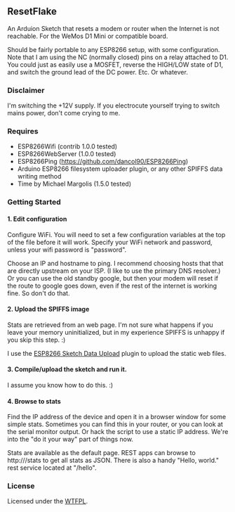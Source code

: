 ## ResetFlake

An Arduion Sketch that resets a modem or router when 
the Internet is not reachable. For the WeMos D1 Mini or compatible board. 

Should be fairly portable to any ESP8266 setup, with some configuration.
Note that I am using the NC (normally closed) pins on a relay attached
to D1. You could just as easily use a MOSFET, reverse the HIGH/LOW state 
of D1, and switch the ground lead of the DC power. Etc. Or whatever.

### Disclaimer

I'm switching the +12V supply. If you electrocute yourself trying to 
switch mains power, don't come crying to me.

### Requires

  * ESP8266Wifi (contrib 1.0.0 tested)
  * ESP8266WebServer (1.0.0 tested)
  * ESP8266Ping (https://github.com/dancol90/ESP8266Ping)
  * Arduino ESP8266 filesystem uploader plugin, or any other SPIFFS data writing method
  * Time by Michael Margolis (1.5.0 tested)
  
### Getting Started

#### 1. Edit configuration

Configure WiFi. You will need to set a few configuration variables at the top of the file before
it will work. Specify your WiFi network and password, unless
your wifi password is "password".

Choose an IP and hostname to ping. I recommend choosing hosts that that are directly
upstream on your ISP. (I like to use the primary DNS resolver.) Or you can use
the old standby google, but then your modem will reset if the route to google
goes down, even if the rest of the internet is working fine. So don't do that.

#### 2. Upload the SPIFFS image

Stats are retrieved from an web page. I'm not sure what happens if you leave your
memory uninitialized, but in my experience SPIFFS is unhappy if you skip this step. :)

I use the [ESP8266 Sketch Data Upload](https://github.com/esp8266/arduino-esp8266fs-plugin)
plugin to upload the static web files.

#### 3. Compile/upload the sketch and run it.

I assume you know how to do this. :)

#### 4. Browse to stats

Find the IP address of the device and open it in a browser window for some simple
stats. Sometimes you can find this in your router, or you can look at the serial
monitor output. Or hack the script to use a static IP address. We're into the
"do it your way" part of things now.

Stats are available as the default page. REST apps can browse to http://<device>/stats
to get all stats as JSON. There is also a handy "Hello, world." rest service
located at "/hello".

### License

Licensed under the [WTFPL](http://www.wtfpl.net).
